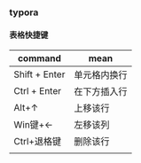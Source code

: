 ### typora

#### 表格快捷键

| command       | mean         |
| ------------- | ------------ |
| Shift + Enter | 单元格内换行 |
| Ctrl + Enter  | 在下方插入行 |
| Alt+↑         | 上移该行     |
| Win键+←       | 左移该列     |
| Ctrl+退格键   | 删除该行     |
|               |              |



